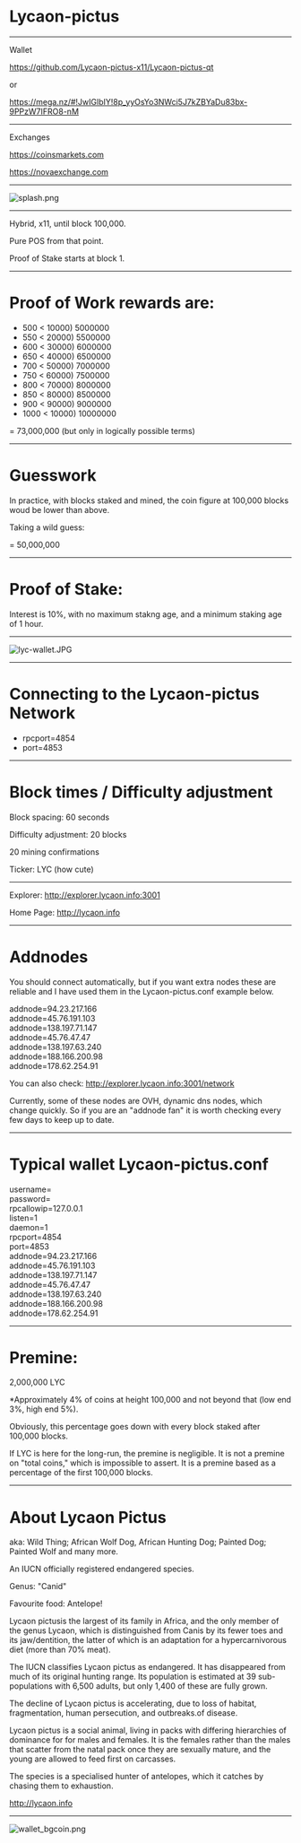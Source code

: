 # Lycaon-pictus
-----

Wallet

https://github.com/Lycaon-pictus-x11/Lycaon-pictus-qt

or

https://mega.nz/#!JwIGlbIY!8p_yyOsYo3NWci5J7kZBYaDu83bx-9PPzW7IFRO8-nM

-----

Exchanges

https://coinsmarkets.com


https://novaexchange.com

-----

![splash.png](https://bitbucket.org/repo/ngkxdKb/images/944055245-splash.png)


-----

Hybrid, x11, until block 100,000. 

Pure POS from that point.

Proof of Stake starts at block 1.

-----

# Proof of Work rewards are:

- 500 < 10000) 5000000
- 550 < 20000) 5500000
- 600 < 30000) 6000000
- 650 < 40000) 6500000
- 700 < 50000) 7000000
- 750 < 60000) 7500000
- 800 < 70000) 8000000
- 850 < 80000) 8500000
- 900 < 90000) 9000000
- 1000 < 10000) 10000000

= 73,000,000 (but only in logically possible terms)

-----

# Guesswork

In practice, with blocks staked and mined, the coin figure at 100,000 blocks woud be lower than above.

Taking a wild guess:

= 50,000,000

------

# Proof of Stake:

Interest is 10%, with no maximum stakng age, and a minimum staking age of 1 hour.

-----

![lyc-wallet.JPG](https://bitbucket.org/repo/ngkxdKb/images/630628312-lyc-wallet.JPG)


-----

# Connecting to the Lycaon-pictus Network

- rpcport=4854
- port=4853

------

# Block times / Difficulty adjustment

Block spacing: 60 seconds

Difficulty adjustment: 20 blocks

20 mining confirmations

Ticker: LYC (how cute)

-----

Explorer: http://explorer.lycaon.info:3001

Home Page: http://lycaon.info

-----

# Addnodes

You should connect automatically, but if you want extra nodes these are reliable and I have used them in the Lycaon-pictus.conf example below.

addnode=94.23.217.166<br>
addnode=45.76.191.103<br>
addnode=138.197.71.147<br>
addnode=45.76.47.47<br>
addnode=138.197.63.240<br>
addnode=188.166.200.98<br>
addnode=178.62.254.91

You can also check: http://explorer.lycaon.info:3001/network

Currently, some of these nodes are OVH, dynamic dns nodes, which change quickly. So if you are an "addnode fan" it is worth checking every few days to keep up to date.

-----

# Typical wallet Lycaon-pictus.conf

username=<br>
password=<br>
rpcallowip=127.0.0.1<br>
listen=1<br>
daemon=1<br>
rpcport=4854<br>
port=4853<br>
addnode=94.23.217.166<br>
addnode=45.76.191.103<br>
addnode=138.197.71.147<br>
addnode=45.76.47.47<br>
addnode=138.197.63.240<br>
addnode=188.166.200.98<br>
addnode=178.62.254.91

-----

# Premine: 

2,000,000 LYC

*Approximately 4% of coins at height 100,000 and not beyond that (low end 3%, high end 5%).

Obviously, this percentage goes down with every block staked after 100,000 blocks.

If LYC is here for the long-run, the premine is negligible. It is not a premine on "total coins," which is impossible to assert. It is a premine based as a percentage of the first 100,000 blocks.

-----

# About Lycaon Pictus

aka: Wild Thing; African Wolf Dog, African Hunting Dog; Painted Dog; Painted Wolf and many more.

An IUCN officially registered endangered species.

Genus: "Canid"

Favourite food: Antelope! 

Lycaon pictusis the largest of its family in Africa, and the only member of the genus Lycaon, which is distinguished from Canis by its fewer toes and its jaw/dentition, the latter of which is an adaptation for a hypercarnivorous diet (more than 70% meat). 

The IUCN classifies Lycaon pictus as endangered. It has disappeared from much of its original hunting range. Its population is estimated at 39 sub-populations with 6,500 adults, but only 1,400 of these are fully grown. 

The decline of Lycaon pictus is accelerating, due to loss of habitat, fragmentation, human persecution, and outbreaks.of disease.

Lycaon pictus is a social animal, living in packs with differing hierarchies of dominance for for males and females. It is the females rather than the males that scatter from the natal pack once they are sexually mature, and the young are allowed to feed first on carcasses. 

The species is a specialised hunter of antelopes, which it catches by chasing them to exhaustion.

http://lycaon.info

-----

![wallet_bgcoin.png](https://bitbucket.org/repo/ngkxdKb/images/2441636712-wallet_bgcoin.png)
